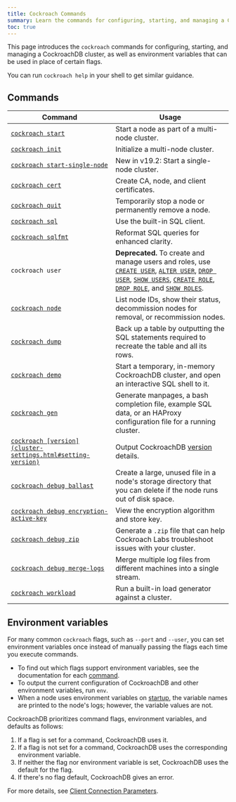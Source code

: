 ```yaml
---
title: Cockroach Commands
summary: Learn the commands for configuring, starting, and managing a CockroachDB cluster.
toc: true
---
```


This page introduces the `cockroach` commands for configuring, starting, and managing a CockroachDB cluster, as well as environment variables that can be used in place of certain flags.

You can run `cockroach help` in your shell to get similar guidance.


## Commands

Command | Usage
--------|----
[`cockroach start`](cockroach-start.html) | Start a node as part of a multi-node cluster.
[`cockroach init`](cockroach-init.html) | Initialize a multi-node cluster.
[`cockroach start-single-node`](cockroach-start-single-node.html) | <span class="[version](cluster-settings.html#setting-version)-tag">New in v19.2:</span> Start a single-node cluster.
[`cockroach cert`](cockroach-cert.html) | Create CA, node, and client certificates.
[`cockroach quit`](cockroach-quit.html) | Temporarily stop a node or permanently remove a node.
[`cockroach sql`](cockroach-sql.html) | Use the built-in SQL client.
[`cockroach sqlfmt`](cockroach-sqlfmt.html) | Reformat SQL queries for enhanced clarity.
`cockroach user` | **Deprecated.** To create and manage users and roles, use [`CREATE USER`](create-user.html), [`ALTER USER`](alter-user.html), [`DROP USER`](drop-user.html), [`SHOW USERS`](show-users.html), [`CREATE ROLE`](create-role.html), [`DROP ROLE`](drop-role.html), and [`SHOW ROLES`](show-roles.html).
[`cockroach node`](cockroach-node.html) | List node IDs, show their status, decommission nodes for removal, or recommission nodes.
[`cockroach dump`](cockroach-dump.html) | Back up a table by outputting the SQL statements required to recreate the table and all its rows.
[`cockroach demo`](cockroach-demo.html) | Start a temporary, in-memory CockroachDB cluster, and open an interactive SQL shell to it.
[`cockroach gen`](cockroach-gen.html) | Generate manpages, a bash completion file, example SQL data, or an HAProxy configuration file for a running cluster.
[`cockroach [version](cluster-settings.html#setting-version)`](cockroach-[version](cluster-settings.html#setting-version).html) | Output CockroachDB [version](cluster-settings.html#setting-version) details.
[`cockroach debug ballast`](cockroach-debug-ballast.html) | Create a large, unused file in a node's storage directory that you can delete if the node runs out of disk space.
[`cockroach debug encryption-active-key`](cockroach-debug-encryption-active-key.html) | View the encryption algorithm and store key.
[`cockroach debug zip`](cockroach-debug-zip.html) | Generate a `.zip` file that can help Cockroach Labs troubleshoot issues with your cluster.
[`cockroach debug merge-logs`](cockroach-debug-merge-logs.html) | Merge multiple log files from different machines into a single stream.
[`cockroach workload`](cockroach-workload.html) | Run a built-in load generator against a cluster.

## Environment variables

For many common `cockroach` flags, such as `--port` and `--user`, you can set environment variables once instead of manually passing the flags each time you execute commands.

- To find out which flags support environment variables, see the documentation for each [command](#commands).
- To output the current configuration of CockroachDB and other environment variables, run `env`.
- When a node uses environment variables on [startup](cockroach-start.html), the variable names are printed to the node's logs; however, the variable values are not.

CockroachDB prioritizes command flags, environment variables, and defaults as follows:

1. If a flag is set for a command, CockroachDB uses it.
2. If a flag is not set for a command, CockroachDB uses the corresponding environment variable.
3. If neither the flag nor environment variable is set, CockroachDB uses the default for the flag.
4. If there's no flag default, CockroachDB gives an error.

For more details, see [Client Connection Parameters](connection-parameters.html).
